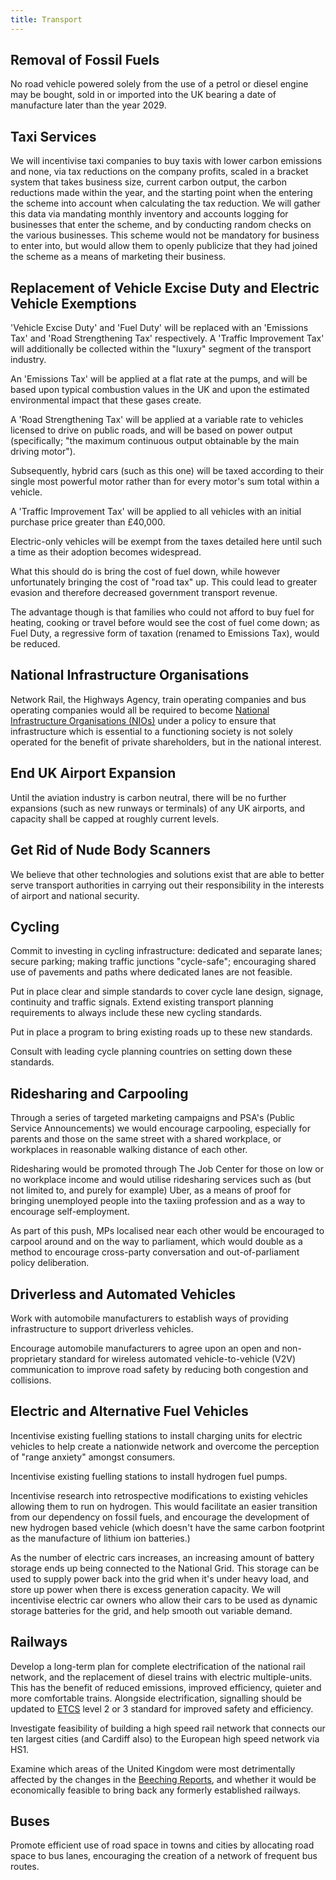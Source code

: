 ```yaml
---
title: Transport
---
```


## Removal of Fossil Fuels

No road vehicle powered solely from the use of a petrol or diesel engine may be bought, sold in or imported into the UK bearing a date of manufacture later than the year 2029.

## Taxi Services

We will incentivise taxi companies to buy taxis with lower carbon emissions and none, via tax reductions on the company profits, scaled in a bracket system that takes business size, current carbon output, the carbon reductions made within the year, and the starting point when the entering the scheme into account when calculating the tax reduction. We will gather this data via mandating monthly inventory and accounts logging for businesses that enter the scheme, and by conducting random checks on the various businesses. This scheme would not be mandatory for business to enter into, but would allow them to openly publicize that they had joined the scheme as a means of marketing their business.

## Replacement of Vehicle Excise Duty and Electric Vehicle Exemptions

'Vehicle Excise Duty' and 'Fuel Duty' will be replaced with an 'Emissions Tax' and 'Road Strengthening Tax' respectively. A 'Traffic Improvement Tax' will additionally be collected within the "luxury" segment of the transport industry.

An 'Emissions Tax' will be applied at a flat rate at the pumps, and will be based upon typical combustion values in the UK and upon the estimated environmental impact that these gases create.

A 'Road Strengthening Tax' will be applied at a variable rate to vehicles licensed to drive on public roads, and will be based on power output (specifically; "the maximum continuous output obtainable by the main driving motor").

Subsequently, hybrid cars (such as this one) will be taxed according to their single most powerful motor rather than for every motor's sum total within a vehicle.

A 'Traffic Improvement Tax' will be applied to all vehicles with an initial purchase price greater than £40,000.

Electric-only vehicles will be exempt from the taxes detailed here until such a time as their adoption becomes widespread.

What this should do is bring the cost of fuel down, while however unfortunately bringing the cost of "road tax" up. This could lead to greater evasion and therefore decreased government transport revenue.

The advantage though is that families who could not afford to buy fuel for heating, cooking or travel before would see the cost of fuel come down; as Fuel Duty, a regressive form of taxation (renamed to Emissions Tax), would be reduced.

## National Infrastructure Organisations

Network Rail, the Highways Agency, train operating companies and bus operating companies would all be required to become [National Infrastructure Organisations (NIOs)](infrastructure.html) under a policy to ensure that infrastructure which is essential to a functioning society is not solely operated for the benefit of private shareholders, but in the national interest.

## End UK Airport Expansion

Until the aviation industry is carbon neutral, there will be no further expansions (such as new runways or terminals) of any UK airports, and capacity shall be capped at roughly current levels.

## Get Rid of Nude Body Scanners

We believe that other technologies and solutions exist that are able to better serve transport authorities in carrying out their responsibility in the interests of airport and national security.

## Cycling

Commit to investing in cycling infrastructure: dedicated and separate lanes; secure parking; making traffic junctions "cycle-safe"; encouraging shared use of pavements and paths where dedicated lanes are not feasible.

Put in place clear and simple standards to cover cycle lane design, signage, continuity and traffic signals. Extend existing transport planning requirements to always include these new cycling standards.

Put in place a program to bring existing roads up to these new standards.

Consult with leading cycle planning countries on setting down these standards.

## Ridesharing and Carpooling

Through a series of targeted marketing campaigns and PSA's (Public Service Announcements) we would encourage carpooling, especially for parents and those on the same street with a shared workplace, or workplaces in reasonable walking distance of each other.

Ridesharing would be promoted through The Job Center for those on low or no workplace income and would utilise ridesharing services such as (but not limited to, and purely for example) Uber, as a means of proof for bringing unemployed people into the taxiing profession and as a way to encourage self-employment.

As part of this push, MPs localised near each other would be encouraged to carpool around and on the way to parliament, which would double as a method to encourage cross-party conversation and out-of-parliament policy deliberation.

## Driverless and Automated Vehicles

Work with automobile manufacturers to establish ways of providing infrastructure to support driverless vehicles.

Encourage automobile manufacturers to agree upon an open and non-proprietary standard for wireless automated vehicle-to-vehicle (V2V) communication to improve road safety by reducing both congestion and collisions.

## Electric and Alternative Fuel Vehicles

Incentivise existing fuelling stations to install charging units for electric vehicles to help create a nationwide network and overcome the perception of "range anxiety" amongst consumers.

Incentivise existing fuelling stations to install hydrogen fuel pumps.

Incentivise research into retrospective modifications to existing vehicles allowing them to run on hydrogen. This would facilitate an easier transition from our dependency on fossil fuels, and encourage the development of new hydrogen based vehicle (which doesn't have the same carbon footprint as the manufacture of lithium ion batteries.)

As the number of electric cars increases, an increasing amount of battery storage ends up being connected to the National Grid. This storage can be used to supply power back into the grid when it's under heavy load, and store up power when there is excess generation capacity. We will incentivise electric car owners who allow their cars to be used as dynamic storage batteries for the grid, and help smooth out variable demand.

## Railways

Develop a long-term plan for complete electrification of the national rail network, and the replacement of diesel trains with electric multiple-units. This has the benefit of reduced emissions, improved efficiency, quieter and more comfortable trains. Alongside electrification, signalling should be updated to [ETCS](https://en.wikipedia.org/wiki/European_Train_Control_System) level 2 or 3 standard for improved safety and efficiency.

Investigate feasibility of building a high speed rail network that connects our ten largest cities (and Cardiff also) to the European high speed network via HS1.

Examine which areas of the United Kingdom were most detrimentally affected by the changes in the [Beeching Reports](https://en.wikipedia.org/wiki/Beeching_cuts), and whether it would be economically feasible to bring back any formerly established railways.

## Buses

Promote efficient use of road space in towns and cities by allocating road space to bus lanes, encouraging the creation of a network of frequent bus routes.
